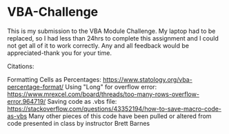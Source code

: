 # VBA-Challenge
This is my submission to the VBA Module Challenge. My laptop had to be replaced, so I had less than 24hrs to complete this assignment and I could not get all of it to work correctly. Any and all feedback would be appreciated-thank you for your time.

Citations:

Formatting Cells as Percentages: https://www.statology.org/vba-percentage-format/
Using "Long" for overflow error: https://www.mrexcel.com/board/threads/too-many-rows-overflow-error.964719/
Saving code as .vbs file: https://stackoverflow.com/questions/43352194/how-to-save-macro-code-as-vbs
Many other pieces of this code have been pulled or altered from code presented in class by instructor Brett Barnes
